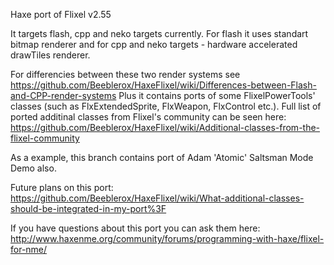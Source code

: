Haxe port of Flixel v2.55
It targets flash, cpp and neko targets currently.
For flash it uses standart bitmap renderer and for cpp and neko targets - hardware accelerated drawTiles renderer.

For differencies between these two render systems see https://github.com/Beeblerox/HaxeFlixel/wiki/Differences-between-Flash-and-CPP-render-systems
Plus it contains ports of some FlixelPowerTools' classes (such as FlxExtendedSprite, FlxWeapon, FlxControl etc.). Full list of ported additinal classes from Flixel's community can be seen here: https://github.com/Beeblerox/HaxeFlixel/wiki/Additional-classes-from-the-flixel-community

As a example, this branch contains port of Adam 'Atomic' Saltsman Mode Demo also.




Future plans on this port: https://github.com/Beeblerox/HaxeFlixel/wiki/What-additional-classes-should-be-integrated-in-my-port%3F


If you have questions about this port you can ask them here: http://www.haxenme.org/community/forums/programming-with-haxe/flixel-for-nme/